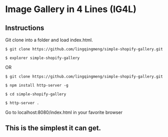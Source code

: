# Image Gallery in 4 Lines (IG4L)



## Instructions


Git clone into a folder and load index.html.  

`$ git clone https://github.com/lingqingmeng/simple-shopify-gallery.git`  

`$ explorer simple-shopify-gallery`  

OR  

`$ git clone https://github.com/lingqingmeng/simple-shopify-gallery.git`  

`$ npm install http-server -g`  

`$ cd simple-shopify-gallery`  

`$ http-server .`  

Go to localhost:8080/index.html in your favorite browser  

## This is the simplest it can get. 